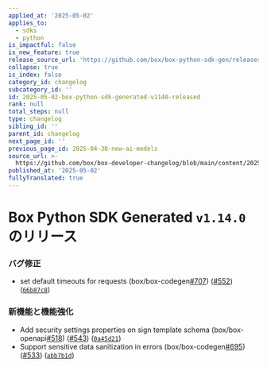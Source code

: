 ```yaml
---
applied_at: '2025-05-02'
applies_to:
  - sdks
  - python
is_impactful: false
is_new_feature: true
release_source_url: 'https://github.com/box/box-python-sdk-gen/releases/tag/v1.14.0'
collapse: true
is_index: false
category_id: changelog
subcategory_id: ''
id: 2025-05-02-box-python-sdk-generated-v1140-released
rank: null
total_steps: null
type: changelog
sibling_id: ''
parent_id: changelog
next_page_id: ''
previous_page_id: 2025-04-30-new-ai-models
source_url: >-
  https://github.com/box/box-developer-changelog/blob/main/content/2025/05-02-box-python-sdk-generated-v1140-released.md
published_at: '2025-05-02'
fullyTranslated: true
---
```

# Box Python SDK Generated `v1.14.0`のリリース

### バグ修正

* set default timeouts for requests (box/box-codegen[#707][1]) ([#552][2]) ([`66b87c8`][3])

### 新機能と機能強化

* Add security settings properties on sign template schema (box/box-openapi[#518][4]) ([#543][5]) ([`0a45d21`][6])
* Support sensitive data sanitization in errors (box/box-codegen[#695][7]) ([#533][8]) ([`abb7b1d`][9])

[1]: https://github.com/box/box-python-sdk-gen/issues/707

[2]: https://github.com/box/box-python-sdk-gen/issues/552

[3]: https://github.com/box/box-python-sdk-gen/commit/66b87c8986ce2f5fdb3a9eac995ef8a9643bcd76

[4]: https://github.com/box/box-python-sdk-gen/issues/518

[5]: https://github.com/box/box-python-sdk-gen/issues/543

[6]: https://github.com/box/box-python-sdk-gen/commit/0a45d218d1aa3fa62da7b5c8c01506fb657c0b36

[7]: https://github.com/box/box-python-sdk-gen/issues/695

[8]: https://github.com/box/box-python-sdk-gen/issues/533

[9]: https://github.com/box/box-python-sdk-gen/commit/abb7b1d16a192edd99ff1fc4fb7c4caf79ee5f10
